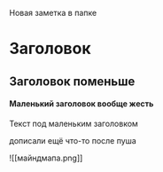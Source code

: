 Новая заметка в папке
# Заголовок
## Заголовок поменьше
#### Маленький заголовок вообще жесть
Текст под маленьким заголовком

дописали ещё что-то после пуша

![[майндмапа.png]]